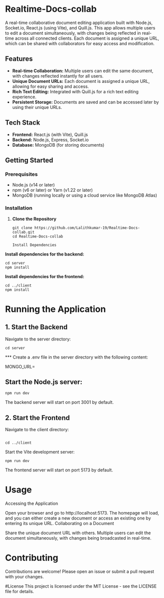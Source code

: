 # Realtime-Docs-collab

A real-time collaborative document editing application built with Node.js, Socket.io, React.js (using Vite), and Quill.js. This app allows multiple users to edit a document simultaneously, with changes being reflected in real-time across all connected clients. Each document is assigned a unique URL, which can be shared with collaborators for easy access and modification.

## Features

- **Real-time Collaboration:** Multiple users can edit the same document, with changes reflected instantly for all users.
- **Unique Document URLs:** Each document is assigned a unique URL, allowing for easy sharing and access.
- **Rich Text Editing:** Integrated with Quill.js for a rich text editing experience.
- **Persistent Storage:** Documents are saved and can be accessed later by using their unique URLs.

## Tech Stack

- **Frontend:** React.js (with Vite), Quill.js
- **Backend:** Node.js, Express, Socket.io
- **Database:** MongoDB (for storing documents)

## Getting Started

### Prerequisites

- Node.js (v14 or later)
- npm (v6 or later) or Yarn (v1.22 or later)
- MongoDB (running locally or using a cloud service like MongoDB Atlas)

### Installation

1. **Clone the Repository**

   ```
   git clone https://github.com/Lalithkumar-19/Realtime-Docs-collab.git
   cd Realtime-Docs-collab

   Install Dependencies
   ```
   

**Install dependencies for the backend:**

```
cd server
npm install
``` 

**Install dependencies for the frontend:**

```
cd ../client
npm install
```
# Running the Application
## 1. Start the Backend
Navigate to the server directory:

```
cd server
```
*** Create a .env file in the server directory with the following content:

MONGO_URL=<your-mongodb-connection-string>
## Start the Node.js server:

``` 
npm run dev
```
The backend server will start on port 3001 by default.

## 2. Start the Frontend
Navigate to the client directory:

``` 

cd ../client
```
Start the Vite development server:

``` 
npm run dev
```
The frontend server will start on port 5173 by default.

# Usage
Accessing the Application

Open your browser and go to http://localhost:5173. The homepage will load, and you can either create a new document or access an existing one by entering its unique URL.
Collaborating on a Document

Share the unique document URL with others. Multiple users can edit the document simultaneously, with changes being broadcasted in real-time.

# Contributing
Contributions are welcome! Please open an issue or submit a pull request with your changes.

#License
This project is licensed under the MIT License - see the LICENSE file for details.


